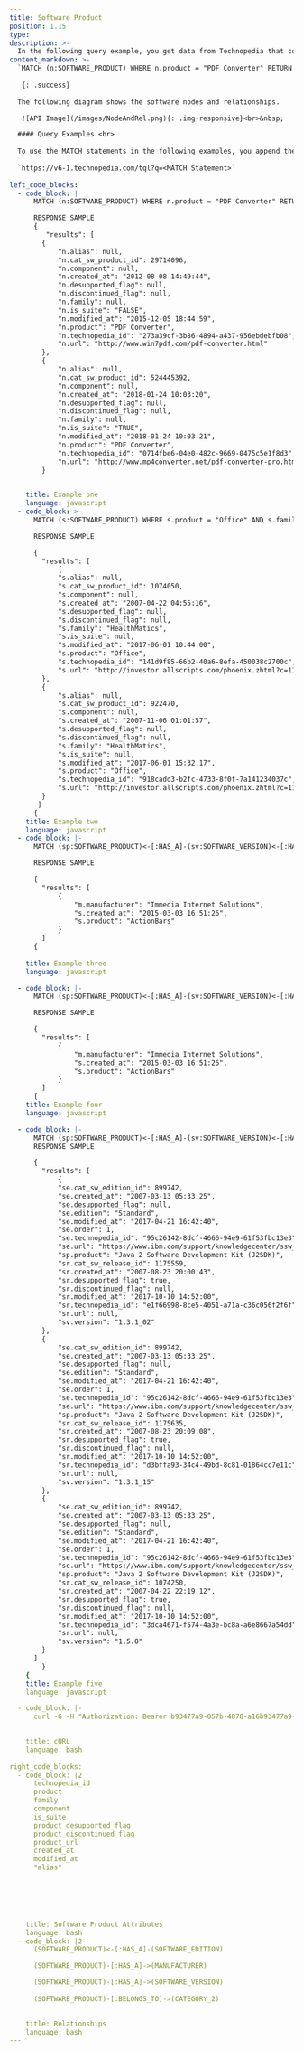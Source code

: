 ```yaml
---
title: Software Product
position: 1.15
type:
description: >-
  In the following query example, you get data from Technopedia that contains PDF Converter in the name of the software product name.
content_markdown: >-
  `MATCH (n:SOFTWARE_PRODUCT) WHERE n.product = "PDF Converter" RETURN n` 
  
   {: .success} 
  
  The following diagram shows the software nodes and relationships.

   ![API Image](/images/NodeAndRel.png){: .img-responsive}<br>&nbsp;

  #### Query Examples <br>
    
  To use the MATCH statements in the following examples, you append the MATCH statement to the following tql endpoint and run a GET request from a API client or use cURL. <br>
  
  `https://v6-1.technopedia.com/tql?q=<MATCH Statement>`
  
left_code_blocks:
  - code_block: |
      MATCH (n:SOFTWARE_PRODUCT) WHERE n.product = "PDF Converter" RETURN n

      RESPONSE SAMPLE
      {
         "results": [
        {
            "n.alias": null,
            "n.cat_sw_product_id": 29714096,
            "n.component": null,
            "n.created_at": "2012-08-08 14:49:44",
            "n.desupported_flag": null,
            "n.discontinued_flag": null,
            "n.family": null,
            "n.is_suite": "FALSE",
            "n.modified_at": "2015-12-05 18:44:59",
            "n.product": "PDF Converter",
            "n.technopedia_id": "273a39cf-3b86-4894-a437-956ebdebfb08",
            "n.url": "http://www.win7pdf.com/pdf-converter.html"
        },
        {
            "n.alias": null,
            "n.cat_sw_product_id": 524445392,
            "n.component": null,
            "n.created_at": "2018-01-24 10:03:20",
            "n.desupported_flag": null,
            "n.discontinued_flag": null,
            "n.family": null,
            "n.is_suite": "TRUE",
            "n.modified_at": "2018-01-24 10:03:21",
            "n.product": "PDF Converter",
            "n.technopedia_id": "0714fbe6-04e0-482c-9669-0475c5e1f8d3",
            "n.url": "http://www.mp4converter.net/pdf-converter-pro.html"
        }   
         

    title: Example one
    language: javascript
  - code_block: >-
      MATCH (s:SOFTWARE_PRODUCT) WHERE s.product = "Office" AND s.family = "HealthMatics"  RETURN s

      RESPONSE SAMPLE

      {
        "results": [
            {
            "s.alias": null,
            "s.cat_sw_product_id": 1074050,
            "s.component": null,
            "s.created_at": "2007-04-22 04:55:16",
            "s.desupported_flag": null,
            "s.discontinued_flag": null,
            "s.family": "HealthMatics",
            "s.is_suite": null,
            "s.modified_at": "2017-06-01 10:44:00",
            "s.product": "Office",
            "s.technopedia_id": "141d9f85-66b2-40a6-8efa-450038c2700c",
            "s.url": "http://investor.allscripts.com/phoenix.zhtml?c=112727&p=irol-newsArticle&ID=858912&highlight="
        },
        {
            "s.alias": null,
            "s.cat_sw_product_id": 922470,
            "s.component": null,
            "s.created_at": "2007-11-06 01:01:57",
            "s.desupported_flag": null,
            "s.discontinued_flag": null,
            "s.family": "HealthMatics",
            "s.is_suite": null,
            "s.modified_at": "2017-06-01 15:32:17",
            "s.product": "Office",
            "s.technopedia_id": "918cadd3-b2fc-4733-8f0f-7a141234037c",
            "s.url": "http://investor.allscripts.com/phoenix.zhtml?c=112727&p=irol-newsArticle&ID=858912&highlight="
        }
       ]
      {  
    title: Example two
    language: javascript
  - code_block: |-
      MATCH (sp:SOFTWARE_PRODUCT)<-[:HAS_A]-(sv:SOFTWARE_VERSION)<-[:HAS_A]-(sr:SOFTWARE_RELEASE)-[:HAS_A]->(st:SUPPORT_STAGE) RETURN sp.product, sv.version, sr, st LIMIT 5

      RESPONSE SAMPLE

      {
        "results": [
            {
                "m.manufacturer": "Immedia Internet Solutions",
                "s.created_at": "2015-03-03 16:51:26",
                "s.product": "ActionBars"
            }
        ]
      {  
          
    title: Example three
    language: javascript

  - code_block: |-
      MATCH (sp:SOFTWARE_PRODUCT)<-[:HAS_A]-(sv:SOFTWARE_VERSION)<-[:HAS_A]-(sr:SOFTWARE_RELEASE)-[:HAS_A]->(st:SUPPORT_STAGE) WHERE sr.release = "ID Web Authentication Software Development Kit (SDK)" RETURN sp.product, sv.version, sr, st LIMIT 5

      RESPONSE SAMPLE

      {
        "results": [
            {
                "m.manufacturer": "Immedia Internet Solutions",
                "s.created_at": "2015-03-03 16:51:26",
                "s.product": "ActionBars"
            }
        ]
      {  
    title: Example four
    language: javascript

  - code_block: |-
      MATCH (sp:SOFTWARE_PRODUCT)<-[:HAS_A]-(sv:SOFTWARE_VERSION)<-[:HAS_A]-(sr:SOFTWARE_RELEASE)-[:HAS_A]->(se:SOFTWARE_EDITION) WHERE sp.product CONTAINS "Software Development Kit" RETURN sp.product, sv.version, sr, se LIMIT 5
      RESPONSE SAMPLE

      {
        "results": [
            {
            "se.cat_sw_edition_id": 899742,
            "se.created_at": "2007-03-13 05:33:25",
            "se.desupported_flag": null,
            "se.edition": "Standard",
            "se.modified_at": "2017-04-21 16:42:40",
            "se.order": 1,
            "se.technopedia_id": "95c26142-8dcf-4666-94e9-61f53fbc13e3",
            "se.url": "https://www.ibm.com/support/knowledgecenter/ssw_i5_54/rzaat/rzaatj.htm",
            "sp.product": "Java 2 Software Development Kit (J2SDK)",
            "sr.cat_sw_release_id": 1175559,
            "sr.created_at": "2007-08-23 20:00:43",
            "sr.desupported_flag": true,
            "sr.discontinued_flag": null,
            "sr.modified_at": "2017-10-10 14:52:00",
            "sr.technopedia_id": "e1f66998-8ce5-4051-a71a-c36c056f2f6f",
            "sr.url": null,
            "sv.version": "1.3.1_02"
        },
        {
            "se.cat_sw_edition_id": 899742,
            "se.created_at": "2007-03-13 05:33:25",
            "se.desupported_flag": null,
            "se.edition": "Standard",
            "se.modified_at": "2017-04-21 16:42:40",
            "se.order": 1,
            "se.technopedia_id": "95c26142-8dcf-4666-94e9-61f53fbc13e3",
            "se.url": "https://www.ibm.com/support/knowledgecenter/ssw_i5_54/rzaat/rzaatj.htm",
            "sp.product": "Java 2 Software Development Kit (J2SDK)",
            "sr.cat_sw_release_id": 1175635,
            "sr.created_at": "2007-08-23 20:09:08",
            "sr.desupported_flag": true,
            "sr.discontinued_flag": null,
            "sr.modified_at": "2017-10-10 14:52:00",
            "sr.technopedia_id": "d3bffa93-34c4-49bd-8c81-01864cc7e11c",
            "sr.url": null,
            "sv.version": "1.3.1_15"
        },
        {
            "se.cat_sw_edition_id": 899742,
            "se.created_at": "2007-03-13 05:33:25",
            "se.desupported_flag": null,
            "se.edition": "Standard",
            "se.modified_at": "2017-04-21 16:42:40",
            "se.order": 1,
            "se.technopedia_id": "95c26142-8dcf-4666-94e9-61f53fbc13e3",
            "se.url": "https://www.ibm.com/support/knowledgecenter/ssw_i5_54/rzaat/rzaatj.htm",
            "sp.product": "Java 2 Software Development Kit (J2SDK)",
            "sr.cat_sw_release_id": 1074250,
            "sr.created_at": "2007-04-22 22:19:12",
            "sr.desupported_flag": true,
            "sr.discontinued_flag": null,
            "sr.modified_at": "2017-10-10 14:52:00",
            "sr.technopedia_id": "3dca4671-f574-4a3e-bc8a-a6e8667a54dd",
            "sr.url": null,
            "sv.version": "1.5.0"
        }
      ]
        }
    {  
    title: Example five
    language: javascript

  - code_block: |-
      curl -G -H "Authorization: Bearer b93477a9-057b-4878-a16b93477a9-057b-4878-a16f-d7f7d1f27a7af-d7f7d1f27a7a" "https://v6.technopedia.com/tql" --data-urlencode' "q=MATCH (h:SOFTWARE_PRODUCT) RETURN h.product"

      
    title: cURL
    language: bash
    
right_code_blocks:
  - code_block: |2
      technopedia_id
      product
      family
      component
      is_suite
      product_desupported_flag
      product_discontinued_flag
      product_url
      created_at
      modified_at
      "alias"



      

      
    title: Software Product Attributes
    language: bash
  - code_block: |2-
      (SOFTWARE_PRODUCT)<-[:HAS_A]-(SOFTWARE_EDITION)

      (SOFTWARE_PRODUCT)-[:HAS_A]->(MANUFACTURER)

      (SOFTWARE_PRODUCT)-[:HAS_A]->(SOFTWARE_VERSION)
      
      (SOFTWARE_PRODUCT)-[:BELONGS_TO]->(CATEGORY_2)
      

    title: Relationships
    language: bash
---
```


